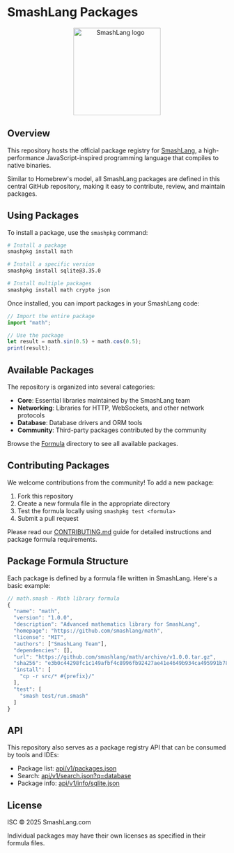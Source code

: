 # SmashLang Packages

<p align="center">
  <img src="https://raw.githubusercontent.com/smashlang/smashlang/main/assets/logo.svg" alt="SmashLang logo" width="200" />
</p>

## Overview

This repository hosts the official package registry for [SmashLang](https://github.com/smashlang/smashlang), a high-performance JavaScript-inspired programming language that compiles to native binaries.

Similar to Homebrew's model, all SmashLang packages are defined in this central GitHub repository, making it easy to contribute, review, and maintain packages.

## Using Packages

To install a package, use the `smashpkg` command:

```bash
# Install a package
smashpkg install math

# Install a specific version
smashpkg install sqlite@3.35.0

# Install multiple packages
smashpkg install math crypto json
```

Once installed, you can import packages in your SmashLang code:

```js
// Import the entire package
import "math";

// Use the package
let result = math.sin(0.5) + math.cos(0.5);
print(result);
```

## Available Packages

The repository is organized into several categories:

- **Core**: Essential libraries maintained by the SmashLang team
- **Networking**: Libraries for HTTP, WebSockets, and other network protocols
- **Database**: Database drivers and ORM tools
- **Community**: Third-party packages contributed by the community

Browse the [Formula](./Formula) directory to see all available packages.

## Contributing Packages

We welcome contributions from the community! To add a new package:

1. Fork this repository
2. Create a new formula file in the appropriate directory
3. Test the formula locally using `smashpkg test <formula>`
4. Submit a pull request

Please read our [CONTRIBUTING.md](./CONTRIBUTING.md) guide for detailed instructions and package formula requirements.

## Package Formula Structure

Each package is defined by a formula file written in SmashLang. Here's a basic example:

```js
// math.smash - Math library formula
{
  "name": "math",
  "version": "1.0.0",
  "description": "Advanced mathematics library for SmashLang",
  "homepage": "https://github.com/smashlang/math",
  "license": "MIT",
  "authors": ["SmashLang Team"],
  "dependencies": [],
  "url": "https://github.com/smashlang/math/archive/v1.0.0.tar.gz",
  "sha256": "e3b0c44298fc1c149afbf4c8996fb92427ae41e4649b934ca495991b7852b855",
  "install": [
    "cp -r src/* #{prefix}/"
  ],
  "test": [
    "smash test/run.smash"
  ]
}
```

## API

This repository also serves as a package registry API that can be consumed by tools and IDEs:

- Package list: [api/v1/packages.json](./api/v1/packages.json)
- Search: [api/v1/search.json?q=database](./api/v1/search.json?q=database)
- Package info: [api/v1/info/sqlite.json](./api/v1/info/sqlite.json)

## License

ISC © 2025 SmashLang.com

Individual packages may have their own licenses as specified in their formula files.
